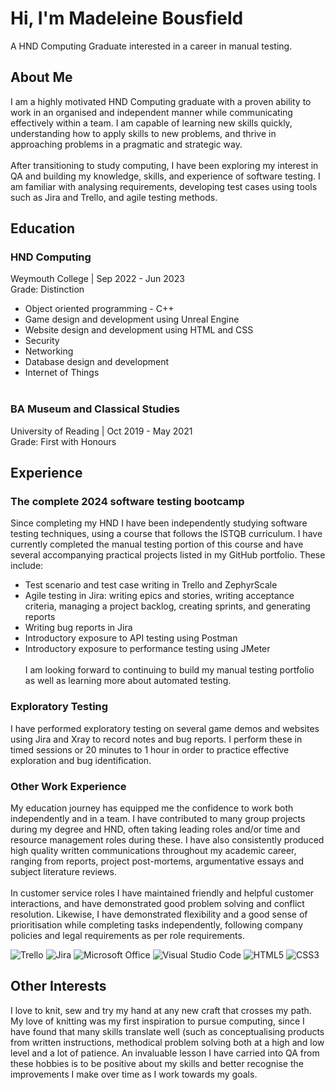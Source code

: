 # Hi, I'm Madeleine Bousfield
A HND Computing Graduate interested in a career in manual testing. 

## About Me 
I am a highly motivated HND Computing graduate with a proven ability to work in an organised and independent manner while communicating effectively within a team. I am capable of learning new skills quickly, understanding how to apply skills to new problems, and thrive in approaching problems in a pragmatic and strategic way.
<br><br>After transitioning to study computing, I have been exploring my interest in QA and building my knowledge, skills, and experience of software testing. I am familiar with analysing requirements, developing test cases using tools such as Jira and Trello, and agile testing methods.  

## Education
### HND Computing 
Weymouth College | Sep 2022 - Jun 2023
<br>Grade: Distinction
<br>
* Object oriented programming - C++
* Game design and development using Unreal Engine
* Website design and development using HTML and CSS
* Security
* Networking
* Database design and development
* Internet of Things
<br><br>
### BA Museum and Classical Studies
University of Reading | Oct 2019 - May 2021
<br>Grade: First with Honours

## Experience 
### The complete 2024 software testing bootcamp 
Since completing my HND I have been independently studying software testing techniques, using a course that follows the ISTQB curriculum. I have currently completed the manual testing portion of this course and have several accompanying practical projects listed in my GitHub portfolio. These include:
* Test scenario and test case writing in Trello and ZephyrScale
* Agile testing in Jira: writing epics and stories, writing acceptance criteria, managing a project backlog, creating sprints, and generating reports
* Writing bug reports in Jira
* Introductory exposure to API testing using Postman
* Introductory exposure to performance testing using JMeter
<br><br>I am looking forward to continuing to build my manual testing portfolio as well as learning more about automated testing.

### Exploratory Testing
I have performed exploratory testing on several game demos and websites using Jira and Xray to record notes and bug reports. I perform these in timed sessions or 20 minutes to 1 hour in order to practice effective exploration and bug identification. 

### Other Work Experience
My education journey has equipped me the confidence to work both independently and in a team. I have contributed to many group projects during my degree and HND, often taking leading roles and/or time and resource management roles during these. I have also consistently produced high quality written communications throughout my academic career, ranging from reports, project post-mortems, argumentative essays and subject literature reviews. 
<br><br>In customer service roles I have maintained friendly and helpful customer interactions, and have demonstrated good problem solving and conflict resolution. Likewise, I have demonstrated flexibility and a good sense of prioritisation while completing tasks independently, following company policies and legal requirements as per role requirements.

![Trello](https://img.shields.io/badge/Trello-%23026AA7.svg?style=for-the-badge&logo=Trello&logoColor=white) ![Jira](https://img.shields.io/badge/jira-%230A0FFF.svg?style=for-the-badge&logo=jira&logoColor=white) ![Microsoft Office](https://img.shields.io/badge/Microsoft_Office-D83B01?style=for-the-badge&logo=microsoft-office&logoColor=white) ![Visual Studio Code](https://img.shields.io/badge/Visual%20Studio%20Code-0078d7.svg?style=for-the-badge&logo=visual-studio-code&logoColor=white) ![HTML5](https://img.shields.io/badge/html5-%23E34F26.svg?style=for-the-badge&logo=html5&logoColor=white) ![CSS3](https://img.shields.io/badge/css3-%231572B6.svg?style=for-the-badge&logo=css3&logoColor=white) 


## Other Interests
I love to knit, sew and try my hand at any new craft that crosses my path. 
<br>My love of knitting was my first inspiration to pursue computing, since I have found that many skills translate well (such as conceptualising products from written instructions, methodical problem solving both at a high and low level and a lot of patience. 
An invaluable lesson I have carried into QA from these hobbies is to be positive about my skills and better recognise the improvements I make over time as I work towards my goals.
